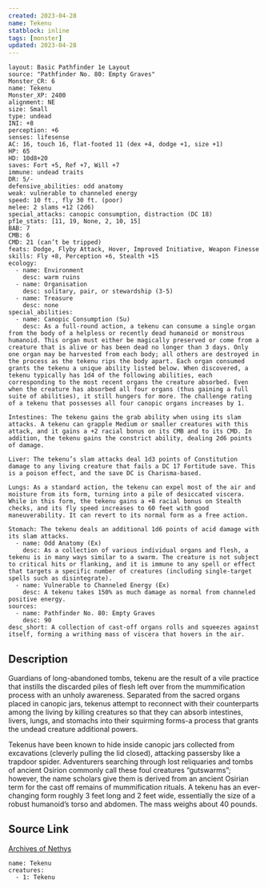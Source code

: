 ```yaml
---
created: 2023-04-28
name: Tekenu
statblock: inline
tags: [monster]
updated: 2023-04-28
---
```

```statblock
layout: Basic Pathfinder 1e Layout
source: "Pathfinder No. 80: Empty Graves"
Monster_CR: 6
name: Tekenu
Monster_XP: 2400
alignment: NE
size: Small
type: undead
INI: +8
perception: +6
senses: lifesense
AC: 16, touch 16, flat-footed 11 (dex +4, dodge +1, size +1)
HP: 65
HD: 10d8+20
saves: Fort +5, Ref +7, Will +7
immune: undead traits
DR: 5/-
defensive_abilities: odd anatomy
weak: vulnerable to channeled energy
speed: 10 ft., fly 30 ft. (poor)
melee: 2 slams +12 (2d6)
special_attacks: canopic consumption, distraction (DC 18)
pf1e_stats: [11, 19, None, 2, 10, 15]
BAB: 7
CMB: 6
CMD: 21 (can’t be tripped)
feats: Dodge, Flyby Attack, Hover, Improved Initiative, Weapon Finesse
skills: Fly +8, Perception +6, Stealth +15
ecology:
  - name: Environment
    desc: warm ruins
  - name: Organisation
    desc: solitary, pair, or stewardship (3-5)
  - name: Treasure
    desc: none
special_abilities:
  - name: Canopic Consumption (Su)
    desc: As a full-round action, a tekenu can consume a single organ from the body of a helpless or recently dead humanoid or monstrous humanoid. This organ must either be magically preserved or come from a creature that is alive or has been dead no longer than 3 days. Only one organ may be harvested from each body; all others are destroyed in the process as the tekenu rips the body apart. Each organ consumed grants the tekenu a unique ability listed below. When discovered, a tekenu typically has 1d4 of the following abilities, each corresponding to the most recent organs the creature absorbed. Even when the creature has absorbed all four organs (thus gaining a full suite of abilities), it still hungers for more. The challenge rating of a tekenu that possesses all four canopic organs increases by 1.

Intestines: The tekenu gains the grab ability when using its slam attacks. A tekenu can grapple Medium or smaller creatures with this attack, and it gains a +2 racial bonus on its CMB and to its CMD. In addition, the tekenu gains the constrict ability, dealing 2d6 points of damage.

Liver: The tekenu’s slam attacks deal 1d3 points of Constitution damage to any living creature that fails a DC 17 Fortitude save. This is a poison effect, and the save DC is Charisma-based.

Lungs: As a standard action, the tekenu can expel most of the air and moisture from its form, turning into a pile of desiccated viscera. While in this form, the tekenu gains a +8 racial bonus on Stealth checks, and its fly speed increases to 60 feet with good maneuverability. It can revert to its normal form as a free action.

Stomach: The tekenu deals an additional 1d6 points of acid damage with its slam attacks.
  - name: Odd Anatomy (Ex)
    desc: As a collection of various individual organs and flesh, a tekenu is in many ways similar to a swarm. The creature is not subject to critical hits or flanking, and it is immune to any spell or effect that targets a specific number of creatures (including single-target spells such as disintegrate).
  - name: Vulnerable to Channeled Energy (Ex)
    desc: A tekenu takes 150% as much damage as normal from channeled positive energy.
sources:
  - name: Pathfinder No. 80: Empty Graves
    desc: 90
desc_short: A collection of cast-off organs rolls and squeezes against itself, forming a writhing mass of viscera that hovers in the air.
```
## Description
Guardians of long-abandoned tombs, tekenu are the result of a vile practice that instills the discarded piles of flesh left over from the mummification process with an unholy awareness. Separated from the sacred organs placed in canopic jars, tekenus attempt to reconnect with their counterparts among the living by killing creatures so that they can absorb intestines, livers, lungs, and stomachs into their squirming forms-a process that grants the undead creature additional powers.

Tekenus have been known to hide inside canopic jars collected from excavations (cleverly pulling the lid closed), attacking passersby like a trapdoor spider. Adventurers searching through lost reliquaries and tombs of ancient Osirion commonly call these foul creatures “gutswarms”; however, the name scholars give them is derived from an ancient Osirian term for the cast off remains of mummification rituals. A tekenu has an ever-changing form roughly 3 feet long and 2 feet wide, essentially the size of a robust humanoid’s torso and abdomen. The mass weighs about 40 pounds.
## Source Link
[Archives of Nethys](https://aonprd.com/MonsterDisplay.aspx?ItemName=Tekenu)
```encounter-table
name: Tekenu
creatures:
  - 1: Tekenu
```
